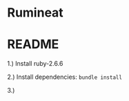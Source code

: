 
Rumineat
=======
# README

1.) Install ruby-2.6.6

2.) Install dependencies: `bundle install`

3.) 